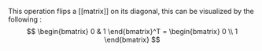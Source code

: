 This operation flips a [[matrix]] on its diagonal, this can be visualized by the following :
$$
\begin{bmatrix}
0 & 1
\end{bmatrix}^T = \begin{bmatrix}
0 \\
1
\end{bmatrix}
$$